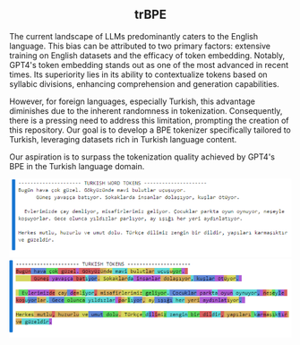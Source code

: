 <div align="center">
  <h2>trBPE</h2>
</div>

The current landscape of LLMs predominantly caters to the English language. This bias can be attributed to two primary factors: extensive training on English datasets and the efficacy of token embedding. Notably, GPT4's token embedding stands out as one of the most advanced in recent times. Its superiority lies in its ability to contextualize tokens based on syllabic divisions, enhancing comprehension and generation capabilities.

However, for foreign languages, especially Turkish, this advantage diminishes due to the inherent randomness in tokenization. Consequently, there is a pressing need to address this limitation, prompting the creation of this repository. Our goal is to develop a BPE tokenizer specifically tailored to Turkish, leveraging datasets rich in Turkish language content.

Our aspiration is to surpass the tokenization quality achieved by GPT4's BPE in the Turkish language domain.

![affine](./assets/tokens.png)
![colored](./assets/colored_tokens.png)
